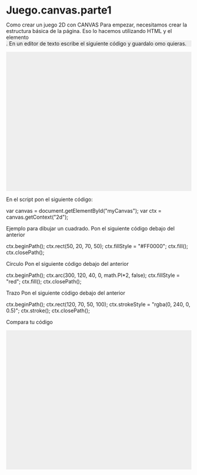 # Juego.canvas.parte1
Como crear un juego 2D con CANVAS
Para empezar, necesitamos  crear la estructura básica de la página. Eso lo hacemos utilizando HTML y el elemento  <canvas>.
En un editor de texto escribe el siguiente código y guardalo omo quieras.
  
  <!DOCTYPE html>
<html>
<head>
    <meta charset="utf-8" />
    <title>Gamedev Canvas Workshop</title>
    <style>
    	* { padding: 0; margin: 0; }
    	canvas { background: #eee; display: block; margin: 0 auto; }
    </style>
</head>
<body>
<canvas id="myCanvas" width="400" height="300"></canvas>
<script>
	// JavaScript code goes here
</script>
</body>
</html>
 
En el script pon el siguiente código:

var canvas = document.getElementById("myCanvas");
var ctx = canvas.getContext("2d");

Ejemplo para dibujar un cuadrado.
Pon el siguiente código debajo del anterior

ctx.beginPath();
ctx.rect(50, 20, 70, 50);
ctx.fillStyle = "#FF0000";
ctx.fill();
ctx.closePath();

Circulo 
Pon el siguiente código debajo del anterior

ctx.beginPath();
ctx.arc(300, 120, 40, 0, math.PI*2, false);
ctx.fillStyle = "red";
ctx.fill();
ctx.closePath();

Trazo
Pon el siguiente código debajo del anterior

ctx.beginPath();
ctx.rect(120, 70, 50, 100);
ctx.strokeStyle = "rgba(0, 240, 0, 0.5)";
ctx.stroke();
ctx.closePath();

Compara tu código

<!DOCTYPE html>
<html>
<head>
    <meta charset="utf-8" />
    <title>Gamedev Canvas Workshop</title>
    <style>
    	* { padding: 0; margin: 0; }
    	canvas { background: #eee; display: block; margin: 0 auto; }
    </style>
</head>
<body>
<canvas id="myCanvas" width="400" height="300"></canvas>
<script>
	var canvas = document.getElementById("myCanvas");
	var ctx = canvas.getContext("2d");
	ctx.beginPath();
	ctx.rect(50, 20, 70, 40);
	ctx.fillStyle = "#7B68EE";
	ctx.fill();
	ctx.closePath();
	ctx.beginPath();
	ctx.arc(300, 120, 40, 0, Math.PI*2, false);
	ctx.fillStyle = "red";
	ctx.fill();
	ctx.closePath();
	ctx.beginPath();
	ctx.rect(120, 70, 50, 100);
	ctx.strokeStyle = "rgba(0, 240, 0, 0.5)";
	ctx.stroke();
	ctx.closePath();
</script>
</body>
</html>
